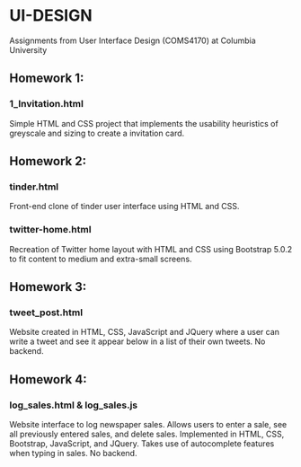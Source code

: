 # UI-DESIGN
Assignments from User Interface Design (COMS4170) at Columbia University

## Homework 1:
### 1_Invitation.html
Simple HTML and CSS project that implements the usability heuristics of greyscale and sizing to create a invitation card.

## Homework 2:
### tinder.html
Front-end clone of tinder user interface using HTML and CSS.
### twitter-home.html
Recreation of Twitter home layout with HTML and CSS using Bootstrap 5.0.2 to fit content to medium and extra-small screens. 

## Homework 3:
### tweet_post.html
Website created in HTML, CSS, JavaScript and JQuery where a user can write a tweet and see it appear below in a list of their own tweets. No backend.

## Homework 4:
### log_sales.html & log_sales.js
Website interface to log newspaper sales. Allows users to enter a sale, see all previously entered sales, and delete sales. Implemented in HTML, CSS, Bootstrap, JavaScript, and JQuery. Takes use of autocomplete features when typing in sales. No backend.

